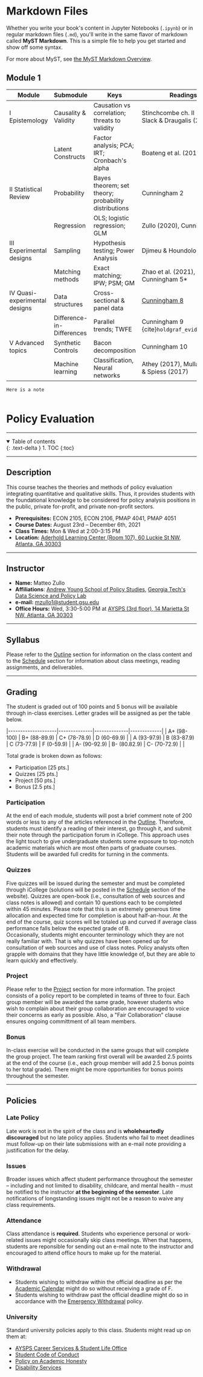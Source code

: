 # Markdown Files

Whether you write your book's content in Jupyter Notebooks (`.ipynb`) or
in regular markdown files (`.md`), you'll write in the same flavor of markdown
called **MyST Markdown**.
This is a simple file to help you get started and show off some syntax.

For more about MyST, see [the MyST Markdown Overview](https://jupyterbook.org/content/myst.html).

## Module 1

| Module                        | Submodule                 | Keys                                                 | Readings                                            |
|-------------------------------|---------------------------|------------------------------------------------------|-----------------------------------------------------|
| I Epistemology                | Causality & Validity      | Causation vs correlation; threats to validity        | Stinchcombe ch. II (1987), Slack & Draugalis (2001) |
|                               | Latent Constructs         | Factor analysis; PCA; IRT; Cronbach's alpha          | Boateng et al. (2018)                               |
| II Statistical Review         | Probability               | Bayes theorem; set theory; probability distributions | Cunningham 2                                        |
|                               | Regression                | OLS; logistic regression; GLM                        | Zullo (2020), Cunningham 2                          |
| III Experimental designs      | Sampling                  | Hypothesis testing; Power Analysis                   | Djimeu & Houndolo (2016)                            |
|                               | Matching methods          | Exact matching; IPW; PSM; GM                         | Zhao et al. (2021), Cunningham 5*                   |
| IV Quasi-experimental designs | Data structures           | Cross-sectional & panel data                         | [Cunningham 8](slides/info.md)                                        |
|                               | Difference-in-Differences | Parallel trends; TWFE                                | Cunningham 9 {cite}`holdgraf_evidence_2014`                                        |
| V Advanced topics             | Synthetic Controls        | Bacon decomposition                                  | Cunningham 10                                       |
|                               | Machine learning          | Classification, Neural networks                      | Athey (2017), Mullainathan & Spiess (2017)          |


```{note}
Here is a note
```


```{bibliography}
```

# Policy Evaluation

---


<details open markdown="block">
  <summary>
    Table of contents
  </summary>
  {: .text-delta }
1. TOC
{:toc}
</details>

---

## Description

This course teaches the theories and methods of policy evaluation integrating quantitative and qualitative skills. Thus, it provides students with the foundational knowledge to be considered for policy analysis positions in the public, private for-profit, and private non-profit sectors.

- **Prerequisites:** ECON 2105, ECON 2106, PMAP 4041, PMAP 4051
- **Course Dates:** August 23rd – December 6th, 2021
- **Class Times:** Mon & Wed at 2:00–3:15 PM
- **Location:** [Aderhold Learning Center (Room 107), 60 Luckie St NW, Atlanta, GA 30303](https://www.google.com/maps/place/Aderhold+Learning+Center/@33.7564192,-84.391006,17z/data=!3m1!4b1!4m5!3m4!1s0x88f503871aed7f0b:0x7739c4923f8b8ca0!8m2!3d33.7564068!4d-84.3888237)

---


## Instructor

- **Name:** Matteo Zullo
- **Affiliations**: [Andrew Young School of Policy Studies](https://aysps.gsu.edu/phd-student/zullo-matteo/), [Georgia Tech's Data Science and Policy Lab](https://datasciencepolicy.gatech.edu/team/)
- **e-mail:** mzullo1@student.gsu.edu
- **Office Hours:** Wed, 3:30-5:00 PM at [AYSPS (3rd floor), 14 Marietta St NW, Atlanta, GA 30303](https://www.google.com/maps/place/Georgia+State+University-Andrew+Young+School+of+Policy+Studies/@33.7544008,-84.3922993,17z/data=!3m1!4b1!4m5!3m4!1s0x88f5038613efe1b9:0x910c3981f9a5cf85!8m2!3d33.7543964!4d-84.3901053)

---

## Syllabus

Please refer to the [Outline](/outline.md) section for information on the class content and to the [Schedule](/schedule.md) section for information about class meetings, reading assignments, and deliverables.

---

## Grading

The student is graded out of 100 points and 5 bonus will be available through in-class exercises. Letter grades will be assigned as per the table below.

|--------------------|--------------|--------------|-------------|
| A+ (98-100)        | B+ (88-89.9) | C+ (78-78.9) | D (60-69.9) |
| A (93-97.9)        | B (83-87.9)  | C (73-77.9)  | F (0-59.9)  |
| A- (90-92.9)       | B- (80.82.9) | C- (70-72.9) |             |


Total grade is broken down as follows:

* Participation [25 pts.]
* Quizzes [25 pts.]
* Project [50 pts.]
* Bonus [2.5 pts.]

### Participation
At the end of each module, students will post a brief comment note of 200 words or less to any of the articles referenced in the [Outline](/outline.md). Therefore, students must identify a reading of their interest, go through it, and submit their note through the participation forum in iCollege. This approach uses the light touch to give undergraduate students some exposure to top-notch academic materials which are most often parts of graduate courses. Students will be awarded full credits for turning in the comments.

### Quizzes
Five quizzes will be issued during the semester and must be completed through iCollege (solutions will be posted in the [Schedule](/schedule.md) section of the website). Quizzes are open-book (i.e., consultation of web sources and class notes is allowed) and contain 10 questions each to be completed within 45 minutes. Please note that this is an extremely generous time allocation and expected time for completion is about half-an-hour. At the end of the course, quiz scores will be totaled up and curved if average class performance falls below the expected grade of B.<br>
Occasionally, students might encounter terminology which they are not really familiar with. That is why quizzes have been opened up for consultation of web sources and use of class notes. Policy analysts often grapple with domains that they have little knowledge of, but they are able to learn quickly and effectively.

### Project
Please refer to the [Project](/project.md) section for more information. The project consists of a policy report to be completed in teams of three to four. Each group member will be awarded the same grade, however students who wish to complain about their group collaboration are encouraged to voice their concerns as early as possible. Also, a "Fair Collaboration" clause ensures ongoing committment of all team members.

### Bonus
In-class exercise will be conducted in the same groups that will complete the group project. The team ranking first overall will be awarded 2.5 points at the end of the course (i.e., each group member will add 2.5 bonus points to her total grade). There might be more opportunities for bonus points throughout the semester.

---

## Policies

### Late Policy
Late work is not in the spirit of the class and is **wholeheartedly discouraged** but no late policy applies. Students who fail to meet deadlines must follow-up on their late submissions with an e-mail note providing a justification for the delay.

### Issues
Broader issues which affect student performance throughout the semester – including and not limited to disability, childcare, and mental health – must be notified to the instructor **at the beginning of the semester**. Late notifications of longstanding issues might not be a reason to waive any class requirements.

### Attendance
Class attendance is **required**. Students who experience personal or work-related issues might occasionally skip class meetings. When that happens, students are reponsible for sending out an e-mail note to the instructor and encouraged to attend office hours to make up for the material.

### Withdrawal
- Students wishing to withdraw within the official deadline as per the [Academic Calendar](https://registrar.gsu.edu/registration/semester-calendars-exam-schedules/#fall-2021) might do so without receiving a grade of F.
- Students wishing to withdraw past the official deadline might do so in accordance with the [Emergency Withdrawal](https://deanofstudents.gsu.edu/student-assistance/emergency-withdrawal/) policy.

### University
Standard university policies apply to this class. Students might read up on them at:

- [AYSPS Career Services & Student Life Office](https://career.aysps.gsu.edu)
- [Student Code of Conduct](https://codeofconduct.gsu.edu)
- [Policy on Academic Honesty](https://deanofstudents.gsu.edu/student-conductpolicy-on-academic-honesty/)
- [Disability Services](https://access.gsu.edu)
